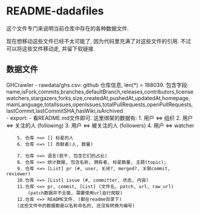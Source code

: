 # README-dadafiles

这个文件专门来说明当前仓库中存在的各种数据文件. 

现在想移动这些文件已经不太可能了, 因为代码里充满了对这些文件的引用. 
不过可以将这些文件移动走, 并留下软链接. 

## 数据文件

GHCrawler
	- rawdata/ghs.csv: github 仓库信息, len(*) = 188039. 
      包含字段: 
      name,isFork,commits,branches,defaultBranch,releases,contributors,license
      watchers,stargazers,forks,size,createdAt,pushedAt,updatedAt,homepage,
      mainLanguage,totalIssues,openIssues,totalPullRequests,openPullRequests,
      lastCommit,lastCommitSHA,hasWiki,isArchived                             
    - export:
      - 看README.md文件即可. 这里绑架的数据有: 
        1. 用户 <=> 组织
        2. 用户 <=> 关注的人 (following)
        3. 用户 <=> 被关注的人 (followers)
        4. 用户 <=> watcher

        5. 仓库 <=> [] 标星的人
        6. 仓库 <=> [] 贡献者(人, 数量)

        7. 仓库 <=> 语言(若干, 包含它们的占比)
        8. 仓库 <=> 统计数据, 包含名称, 拥有者, 标星数量, 主题(topic); 
        9. 仓库 <=> [List] pr (#, user, 关闭?, merged?, 关联commit, reviewer)
        10.仓库 <=> [List] issue (#, committer, 状态, 内容)
        11.仓库 <=> pr, commit, [List] (文件名, patch, url, raw_url) 
            (patch数据并不全面, 需要使用url自行爬取)
        12.仓库 <=> README文件. (都在readme目录下)
        (这些文件中的数据都是以名称命名的, 还没有转换为编号)
